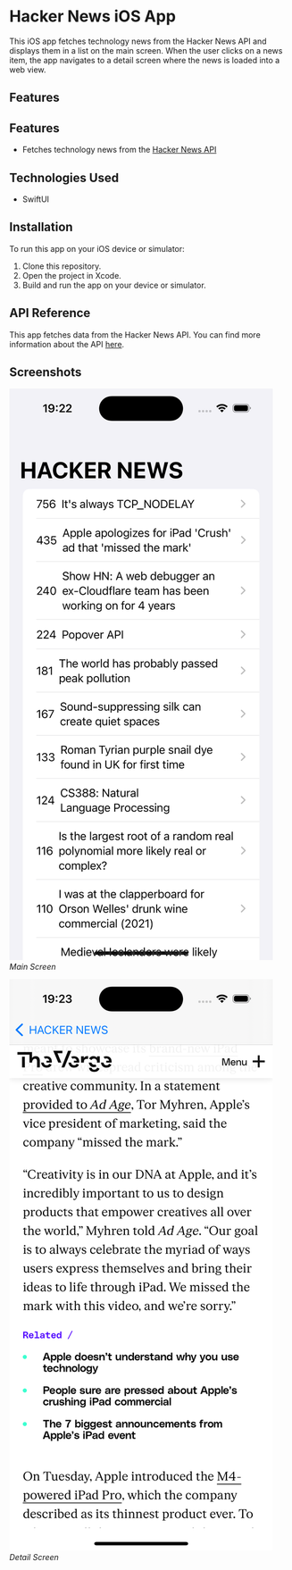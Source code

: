 # Hacker News iOS App

This iOS app fetches technology news from the Hacker News API and displays them in a list on the main screen. When the user clicks on a news item, the app navigates to a detail screen where the news is loaded into a web view.

## Features

## Features

- Fetches technology news from the [Hacker News API](https://hn.algolia.com)

## Technologies Used

- SwiftUI

## Installation

To run this app on your iOS device or simulator:

1. Clone this repository.
2. Open the project in Xcode.
3. Build and run the app on your device or simulator.

## API Reference

This app fetches data from the Hacker News API. You can find more information about the API [here](https://hn.algolia.com/api).

## Screenshots

![Main Screen](screenshots/main_screen.png)
*Main Screen*

![Detail Screen](screenshots/detail_screen.png)
*Detail Screen*
